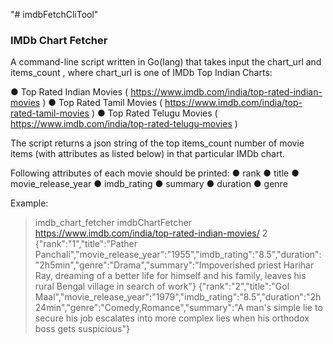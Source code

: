 "# imdbFetchCliTool" 

### IMDb Chart Fetcher

A command-line script written in Go(lang) that takes input the chart_url and items_count , where
chart_url is one of IMDb Top Indian Charts:

● Top Rated Indian Movies ( https://www.imdb.com/india/top-rated-indian-movies )
● Top Rated Tamil Movies ( https://www.imdb.com/india/top-rated-tamil-movies )
● Top Rated Telugu Movies ( https://www.imdb.com/india/top-rated-telugu-movies )

The script returns a json string of the top items_count number of movie items (with
attributes as listed below) in that particular IMDb chart.

Following attributes of each movie should be printed:
● rank
● title
● movie_release_year
● imdb_rating
● summary
● duration
● genre


Example:
> imdb_chart_fetcher imdbChartFetcher https://www.imdb.com/india/top-rated-indian-movies/ 2
{"rank":"1","title":"Pather Panchali","movie_release_year":"1955","imdb_rating":"8.5","duration":"2h5min","genre":"Drama","summary":"Impoverished priest Harihar Ray, dreaming of a better life for himself and his family, leaves his rural Bengal village in search of work"}
{"rank":"2","title":"Gol Maal","movie_release_year":"1979","imdb_rating":"8.5","duration":"2h24min","genre":"Comedy,Romance","summary":"A man's simple lie to secure his job escalates into more complex lies when his orthodox boss gets suspicious"}